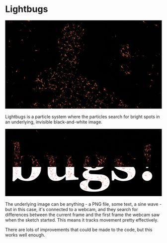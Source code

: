 Lightbugs
================

![Lightbugs](lightbugs.png)

Lightbugs is a particle system where the particles search for bright spots in
an underlying, invisible black-and-white image.

![bugs on bugs, revealed](bugs-on-bugs-revealed.png)

The underlying image can be anything - a PNG file, some text, a sine wave - but
in this case, it's connected to a webcam, and they search for differences
between the current frame and the first frame the webcam saw when the sketch
started.  This means it tracks movement pretty effectively.

There are lots of improvements that could be made to the code, but this works
well enough.
